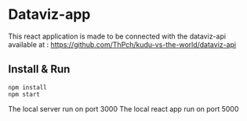 # Dataviz-app

This react application is made to be connected with the dataviz-api available at : https://github.com/ThPch/kudu-vs-the-world/dataviz-api

## Install & Run

```
npm install
npm start
```

The local server run on port 3000
The local react app run on port 5000

